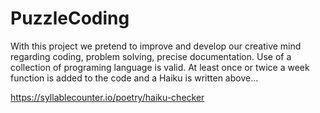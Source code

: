 # PuzzleCoding
With this project we pretend to improve and develop our creative mind regarding coding, problem solving, precise documentation. Use of a collection of programing language is valid. At least once or twice a week function is added to the code and a Haiku is written above...

https://syllablecounter.io/poetry/haiku-checker
